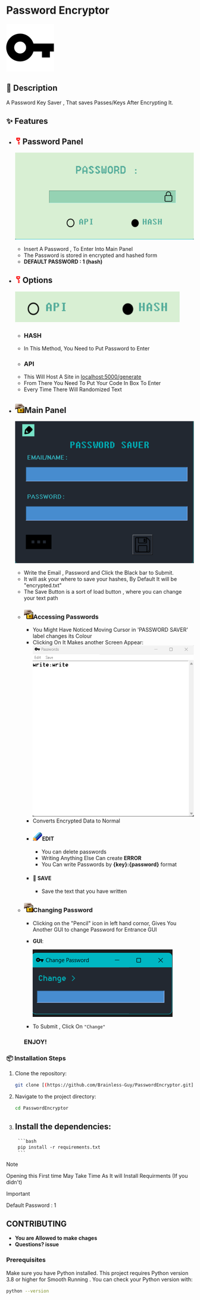 # Password Encryptor

![Project Logo](git_png/key.png)





## 📖 Description

A Password Key Saver , That saves Passes/Keys After Encrypting It.

## ✨ Features

- ## ![Custom GIF](git_png/flip.gif)Password Panel
    ![PasswordPanel](git_png/exm-1.png)
    * Insert A Password , To Enter Into Main Panel 
    * The Password is stored in encrypted and hashed form
    * **DEFAULT PASSWORD : 1 (hash)**
    
- ## ![Custom GIF](git_png/flip.gif)Options
    ![Options](git_png/exp-2.png)
     - ### HASH 
     * In This Method,  You Need to Put Password to Enter
     - ### API
     * This Will Host A Site in [localhost:5000/generate](http://127.0.0.1:5000/generate)
     * From There You Need To Put Your Code In Box To Enter
     * Every Time There Will Randomized Text
- ## ![Custom GIF](git_png/pet.gif)Main Panel
    ![Panel](git_png/exp-3.png)
    - Write the Email , Password and Click the Black bar to Submit.    
    - It will ask your where to save your hashes, By Default It will be "encrypted.txt"
    - The Save Button is a sort of load button , where you can change your text path
    - ### ![Custom GIF](git_png/pet.gif)Accessing Passwords
        * You Might Have Noticed Moving Cursor in 'PASSWORD SAVER' label changes its Colour
        * Clicking On It Makes another Screen Appear:
            ![screen](git_png/exp-4.png)
        * Converts Encrypted Data to Normal
        * #### ![Custom GIF](git_png/pencil.gif)EDIT
            - You can delete passwords 
            - Writing Anything Else Can create **ERROR**
            - You Can write Passwords by **{key}:{password}** format
        * #### 💾 SAVE
            - Save the text that you have written
    - ### ![Custom GIF](git_png/pet.gif)Changing Password
        * Clicking on the "Pencil" icon in left hand cornor, Gives You Another GUI to change Password for Entrance GUI
        * **GUI**:
            
            ![change](git_png/exp-5.png)
        * To Submit , Click On ``"Change"`` 
        ### ENJOY!

### 📦 Installation Steps

1. Clone the repository:
    ```bash
    git clone [(https://github.com/Brainless-Guy/PasswordEncryptor.git](https://github.com/Brainless-Guy/PasswordEncryptor.git)
    ```
2. Navigate to the project directory:
    ```bash
    cd PasswordEncryptor
    ```
3. Install the dependencies:
    - 
        ```bash
        pip install -r requirements.txt
        ```
> [!NOTE]
> Opening this First time May Take Time As It will Install Requirments (If you didn't)

> [!IMPORTANT]
> Default Password : 1

## CONTRIBUTING
- **You are Allowed to make chages**
 - **Questions? issue**








### Prerequisites

Make sure you have Python installed. This project requires Python version 3.8 or higher for Smooth Running . You can check your Python version with:

```bash
python --version
```
